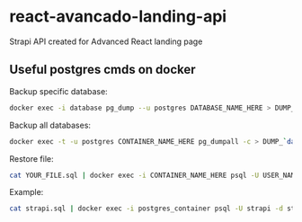 # react-avancado-landing-api

Strapi API created for Advanced React landing page

## Useful postgres cmds on docker

Backup specific database:

```bash
docker exec -i database pg_dump --u postgres DATABASE_NAME_HERE > DUMP_`date +%d-%m-%Y"_"%H_%M_%S`.sql
```

Backup all databases:

```bash
docker exec -t -u postgres CONTAINER_NAME_HERE pg_dumpall -c > DUMP_`date +%d-%m-%Y"_"%H_%M_%S`.sql
```

Restore file:

```bash
cat YOUR_FILE.sql | docker exec -i CONTAINER_NAME_HERE psql -U USER_NAME_HERE -d DATABASE_NAME_HERE
```

Example:

```bash
cat strapi.sql | docker exec -i postgres_container psql -U strapi -d strapi
```
